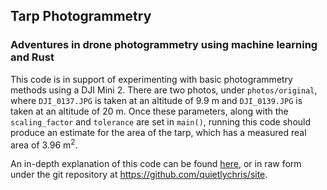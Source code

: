 ## Tarp Photogrammetry
### Adventures in drone photogrammetry using machine learning and Rust

This code is in support of experimenting with basic photogrammetry methods using a DJI Mini 2. There are two photos, under `photos/original`, where `DJI_0137.JPG` is taken at an altitude of 9.9 m and `DJI_0139.JPG` is taken at an altitude of 20 m. Once these parameters, along with the `scaling_factor` and `tolerance` are set in `main()`, running this code should produce an estimate for the area of the tarp, which has a measured real area of 3.96 m<sup>2</sup>. 

An in-depth explanation of this code can be found [here](http://cmoran.xyz/writing/adventures_in_photogrammetry), or in raw form under the git repository at https://github.com/quietlychris/site. 